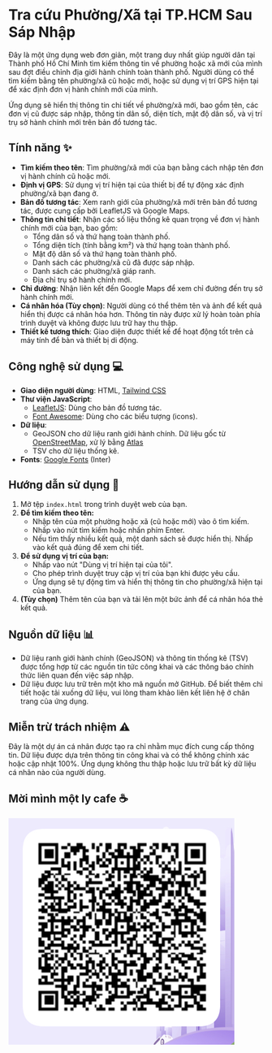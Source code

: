 # Tra cứu Phường/Xã tại TP.HCM Sau Sáp Nhập

Đây là một ứng dụng web đơn giản, một trang duy nhất giúp người dân tại Thành phố Hồ Chí Minh tìm kiếm thông tin về phường hoặc xã mới của mình sau đợt điều chỉnh địa giới hành chính toàn thành phố. Người dùng có thể tìm kiếm bằng tên phường/xã cũ hoặc mới, hoặc sử dụng vị trí GPS hiện tại để xác định đơn vị hành chính mới của mình.

Ứng dụng sẽ hiển thị thông tin chi tiết về phường/xã mới, bao gồm tên, các đơn vị cũ được sáp nhập, thông tin dân số, diện tích, mật độ dân số, và vị trí trụ sở hành chính mới trên bản đồ tương tác.

## Tính năng ✨

* **Tìm kiếm theo tên**: Tìm phường/xã mới của bạn bằng cách nhập tên đơn vị hành chính cũ hoặc mới.
* **Định vị GPS**: Sử dụng vị trí hiện tại của thiết bị để tự động xác định phường/xã bạn đang ở.
* **Bản đồ tương tác**: Xem ranh giới của phường/xã mới trên bản đồ tương tác, được cung cấp bởi LeafletJS và Google Maps.
* **Thông tin chi tiết**: Nhận các số liệu thống kê quan trọng về đơn vị hành chính mới của bạn, bao gồm:
    * Tổng dân số và thứ hạng toàn thành phố.
    * Tổng diện tích (tính bằng km²) và thứ hạng toàn thành phố.
    * Mật độ dân số và thứ hạng toàn thành phố.
    * Danh sách các phường/xã cũ đã được sáp nhập.
    * Danh sách các phường/xã giáp ranh.
    * Địa chỉ trụ sở hành chính mới.
* **Chỉ đường**: Nhận liên kết đến Google Maps để xem chỉ đường đến trụ sở hành chính mới.
* **Cá nhân hóa (Tùy chọn)**: Người dùng có thể thêm tên và ảnh để kết quả hiển thị được cá nhân hóa hơn. Thông tin này được xử lý hoàn toàn phía trình duyệt và không được lưu trữ hay thu thập.
* **Thiết kế tương thích**: Giao diện được thiết kế để hoạt động tốt trên cả máy tính để bàn và thiết bị di động.

## Công nghệ sử dụng 💻

* **Giao diện người dùng**: HTML, [Tailwind CSS](https://tailwindcss.com/)
* **Thư viện JavaScript**:
    * [LeafletJS](https://leafletjs.com/): Dùng cho bản đồ tương tác.
    * [Font Awesome](https://fontawesome.com/): Dùng cho các biểu tượng (icons).
* **Dữ liệu**:
    * GeoJSON cho dữ liệu ranh giới hành chính. Dữ liệu gốc từ [OpenStreetMap](https://www.openstreetmap.org/), xử lý bằng [Atlas](https://atlas.co)
    * TSV cho dữ liệu thống kê.
* **Fonts**: [Google Fonts](https://fonts.google.com/) (Inter)

## Hướng dẫn sử dụng 🚀

1.  Mở tệp `index.html` trong trình duyệt web của bạn.
2.  **Để tìm kiếm theo tên:**
    * Nhập tên của một phường hoặc xã (cũ hoặc mới) vào ô tìm kiếm.
    * Nhấp vào nút tìm kiếm hoặc nhấn phím Enter.
    * Nếu tìm thấy nhiều kết quả, một danh sách sẽ được hiển thị. Nhấp vào kết quả đúng để xem chi tiết.
3.  **Để sử dụng vị trí của bạn:**
    * Nhấp vào nút "Dùng vị trí hiện tại của tôi".
    * Cho phép trình duyệt truy cập vị trí của bạn khi được yêu cầu.
    * Ứng dụng sẽ tự động tìm và hiển thị thông tin cho phường/xã hiện tại của bạn.
4.  **(Tùy chọn)** Thêm tên của bạn và tải lên một bức ảnh để cá nhân hóa thẻ kết quả.

## Nguồn dữ liệu 📊

* Dữ liệu ranh giới hành chính (GeoJSON) và thông tin thống kê (TSV) được tổng hợp từ các nguồn tin tức công khai và các thông báo chính thức liên quan đến việc sáp nhập.
* Dữ liệu được lưu trữ trên một kho mã nguồn mở GitHub. Để biết thêm chi tiết hoặc tải xuống dữ liệu, vui lòng tham khảo liên kết liên hệ ở chân trang của ứng dụng.

## Miễn trừ trách nhiệm ⚠️

Đây là một dự án cá nhân được tạo ra chỉ nhằm mục đích cung cấp thông tin. Dữ liệu được dựa trên thông tin công khai và có thể không chính xác hoặc cập nhật 100%. Ứng dụng không thu thập hoặc lưu trữ bất kỳ dữ liệu cá nhân nào của người dùng.

## Mời mình một ly cafe ☕
<img src="https://raw.githubusercontent.com/lqtue/phuongnao/main/qr-code.jpg" alt="Mã QR ủng hộ" class="mx-auto w-52 h-52 rounded-lg border-2 border-gray-200" onerror="this.alt='Không tìm thấy ảnh QR'; this.src='https://placehold.co/208x208/e0e0e0/757575?text=QR+Code';">

